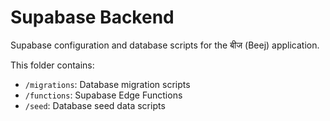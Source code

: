# Supabase Backend

Supabase configuration and database scripts for the बीज (Beej) application.

This folder contains:
- `/migrations`: Database migration scripts
- `/functions`: Supabase Edge Functions
- `/seed`: Database seed data scripts
